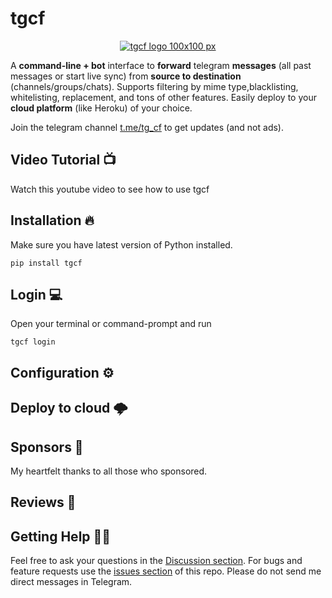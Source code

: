 # tgcf

<p align="center">
<a href = "https://github.com/aahnik/tgcf" > <img src = "https://user-images.githubusercontent.com/66209958/110121167-126bc400-7de4-11eb-8a15-853e08790a64.gif" alt = "tgcf logo 100x100 px" > </a>
</p>

A **command-line + bot** interface to **forward**  telegram **messages** (all past messages or start live sync) from **source to destination** (channels/groups/chats). Supports filtering by mime type,blacklisting, whitelisting, replacement, and tons of other features. Easily deploy to your **cloud platform** (like Heroku) of your choice.

Join the telegram channel [t.me/tg_cf](https://telegram.me/tg_cf) to get updates (and not ads).

## Video Tutorial 📺

Watch this youtube video to see how to use tgcf


## Installation 🔥

Make sure you have latest version of Python installed.

```shell
pip install tgcf
```

## Login 💻

Open your terminal or command-prompt and run

```
tgcf login
```


## Configuration ⚙️


## Deploy to cloud 🌩️

## Sponsors 🤑

My heartfelt thanks to all those who sponsored.

## Reviews 🌟

## Getting Help 💁🏻

Feel free to ask your questions in the [Discussion section](https://github.com/aahnik/telegram-chat-forward/discussions). For bugs and feature requests use the [issues section](https://github.com/aahnik/telegram-chat-forward/issues) of this repo. Please do not send me direct messages in Telegram.
